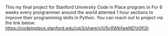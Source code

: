 This my final project for Stanford University Code in Place program.\n
For 6 weeks every prorgrammer around the world attented 1 hour sections to improve their programming skills in Python.
You can reach out to project via the link below:
https://codeinplace.stanford.edu/cip3/share/clU5c6Wb1weND1z0fj2r
